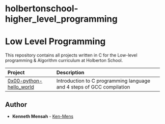 # holbertonschool-higher_level_programming

# Low Level Programming

This repository contains all projects written in C for the Low-level programming & Algorithm curriculum at Holberton School.

| Project | Description
| :--- | :--- |
| [0x00-python-hello_world](./0x00-python-hello_world) | Introduction to C programming language and 4 steps of GCC compilation |

## Author

- **Kenneth Mensah** - [Ken-Mens](https://github.com/Ken-Mens)
